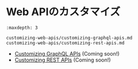 # Web APIのカスタマイズ

```{toctree}
:maxdepth: 3

customizing-web-apis/customizing-graphql-apis.md
customizing-web-apis/customizing-rest-apis.md
```

* [Customizing GraphQL APIs](./customizing-web-apis/customizing-graphql-apis.md)  (Coming soon!)
* [Customizing REST APIs](./customizing-web-apis/customizing-rest-apis.md)  (Coming soon!)